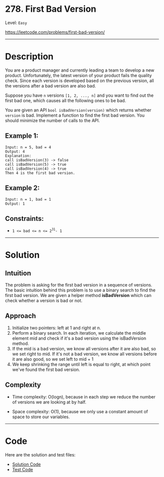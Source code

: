 # 278. First Bad Version
Level: `Easy`

https://leetcode.com/problems/first-bad-version/

---

# Description

You are a product manager and currently leading a team to develop a new product. Unfortunately, the latest version of your product fails the quality check. Since each version is developed based on the previous version, all the versions after a bad version are also bad.

Suppose you have `n` versions `[1, 2, ..., n]` and you want to find out the first bad one, which causes all the following ones to be bad.

You are given an API `bool isBadVersion(version)` which returns whether `version` is bad. Implement a function to find the first bad version. You should minimize the number of calls to the API.

## Example 1:

    Input: n = 5, bad = 4
    Output: 4
    Explanation:
    call isBadVersion(3) -> false
    call isBadVersion(5) -> true
    call isBadVersion(4) -> true
    Then 4 is the first bad version.

## Example 2:

    Input: n = 1, bad = 1
    Output: 1

## Constraints:

 - `1 <= bad <= n <= 2`<sup>`31`</sup>`- 1`

---

# Solution

## Intuition
The problem is asking for the first bad version in a sequence of versions. The basic intuition behind this problem is to use a binary search to find the first bad version. We are given a helper method **isBadVersion** which can check whether a version is bad or not.

## Approach
1. Initialize two pointers: left at 1 and right at n.
2. Perform a binary search. In each iteration, we calculate the middle element mid and check if it's a bad version using the isBadVersion method.
3. If the mid is a bad version, we know all versions after it are also bad, so we set right to mid. If it's not a bad version, we know all versions before it are also good, so we set left to mid + 1
4. We keep shrinking the range until left is equal to right, at which point we've found the first bad version.

## Complexity
- Time complexity:
  O(logn), because in each step we reduce the number of versions we are looking at by half.

- Space complexity:
  O(1), because we only use a constant amount of space to store our variables.

---

# Code
Here are the solution and test files:
- [Solution Code](./solution.go)
- [Test Code](./solution_test.go)